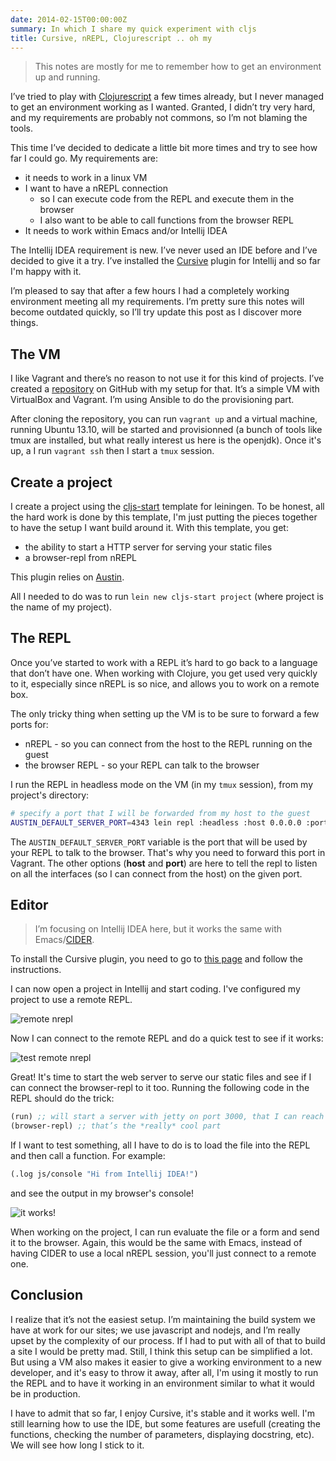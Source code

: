 ```yaml
---
date: 2014-02-15T00:00:00Z
summary: In which I share my quick experiment with cljs
title: Cursive, nREPL, Clojurescript .. oh my
---
```


> This notes are mostly for me to remember how to get an environment up and running.

I’ve tried to play with [Clojurescript](https://github.com/clojure/clojurescript) a few times already, but I never managed to get an environment working as I wanted. Granted, I didn’t try very hard, and my requirements are probably not commons, so I’m not blaming the tools.

This time I’ve decided to dedicate a little bit more times and try to see how far I could go. My requirements are:

* it needs to work in a linux VM
* I want to have a nREPL connection
	* so I can execute code from the REPL and execute them in the browser
	* I also want to be able to call functions from the browser REPL
* It needs to work within Emacs and/or Intellij IDEA

The Intellij IDEA requirement is new. I’ve never used an IDE before and I’ve decided to give it a try. I’ve installed the [Cursive](http://cursiveclojure.com) plugin for Intellij and so far I'm happy with it.

I’m pleased to say that after a few hours I had a completely working environment meeting all my requirements. I’m pretty sure this notes will become outdated quickly, so I’ll try update this post as I discover more things.

## The VM

I like Vagrant and there’s no reason to not use it for this kind of projects. I’ve created a [repository](https://github.com/franckcuny/devbox) on GitHub with my setup for that. It’s a simple VM with VirtualBox and Vagrant. I’m using Ansible to do the provisioning part.

After cloning the repository, you can run `vagrant up` and a virtual machine, running Ubuntu 13.10, will be started and provisionned (a bunch of tools like tmux are installed, but what really interest us here is the openjdk). Once it's up, a I run `vagrant ssh` then I start a `tmux` session.

## Create a project

I create a project using the [cljs-start](https://github.com/magomimmo/cljs-start) template for leiningen. To be honest, all the hard work is done by this template, I'm just putting the pieces together to have the setup I want build around it. With this template, you get:

* the ability to start a HTTP server for serving your static files
* a browser-repl from nREPL

This plugin relies on [Austin](https://github.com/cemerick/austin).

All I needed to do was to run `lein new cljs-start project` (where project is the name of my project).

## The REPL

Once you’ve started to work with a REPL it’s hard to go back to a language that don’t have one. When working with Clojure, you get used very quickly to it, especially since nREPL is so nice, and allows you to work on a remote box.

The only tricky thing when setting up the VM is to be sure to forward a few ports for:

* nREPL - so you can connect from the host to the REPL running on the guest
* the browser REPL - so your REPL can talk to the browser

I run the REPL in headless mode on the VM (in my `tmux` session), from my project's directory:

```sh
# specify a port that I will be forwarded from my host to the guest
AUSTIN_DEFAULT_SERVER_PORT=4343 lein repl :headless :host 0.0.0.0 :port 4242
```

The `AUSTIN_DEFAULT_SERVER_PORT` variable is the port that will be used by your REPL to talk to the browser. That's why you need to forward this port in Vagrant. The other options (**host** and **port**) are here to tell the repl to listen on all the interfaces (so I can connect from the host) on the given port.

## Editor

> I’m focusing on Intellij IDEA here, but it works the same with Emacs/[CIDER](https://github.com/clojure-emacs/cider).

To install the Cursive plugin, you need to go to [this page](http://cursiveclojure.com/userguide/index.html) and follow the instructions. 

I can now open a project in Intellij and start coding. I've configured my project to use a remote REPL. 

![remote nrepl](/imgs/remote-nrepl.webp)

Now I can connect to the remote REPL and do a quick test to see if it works:

![test remote nrepl](/imgs/test-remote-nrepl.webp)

Great! It's time to start the web server to serve our static files and see if I can connect the browser-repl to it too. Running the following code in the REPL should do the trick:

```clj
(run) ;; will start a server with jetty on port 3000, that I can reach from port 4000
(browser-repl) ;; that’s the *really* cool part
```

If I want to test something, all I have to do is to load the file into the REPL and then call a function. For example:

```clj
(.log js/console "Hi from Intellij IDEA!")
```

and see the output in my browser's console!

![it works!](/imgs/nrepl-it-works.webp)

When working on the project, I can run evaluate the file or a form and send it to the browser. Again, this would be the same with Emacs, instead of having CIDER to use a local nREPL session, you'll just connect to a remote one.

## Conclusion

I realize that it’s not the easiest setup. I’m maintaining the build system we have at work for our sites; we use javascript and nodejs, and I’m really upset by the complexity of our process. If I had to put with all of that to build a site I would be pretty mad. Still, I think this setup can be simplified a lot. But using a VM also makes it easier to give a working environment to a new developer, and it's easy to throw it away, after all, I'm using it mostly to run the REPL and to have it working in an environment similar to what it would be in production.

I have to admit that so far, I enjoy Cursive, it's stable and it works well. I'm still learning how to use the IDE, but some features are usefull (creating the functions, checking the number of parameters, displaying docstring, etc). We will see how long I stick to it.
